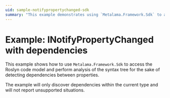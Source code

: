 ```yaml
---
uid: sample-notifypropertychanged-sdk
summary: "This example demonstrates using `Metalama.Framework.Sdk` to analyze property dependencies within a type using the Roslyn code model."
---
```


# Example: INotifyPropertyChanged with dependencies

This example shows how to use `Metalama.Framework.Sdk` to access the Roslyn code model and perform analysis of the
syntax tree for the sake of detecting dependencies between properties.

The example will only discover dependencies within the current type and will not report unsupported situations.
